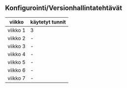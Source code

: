 ## Konfigurointi/Versionhallintatehtävät


| viikko | käytetyt tunnit |
| ------ | ------ |
| viikko 1 | 3 |
| viikko 2 | - |
| viikko 3 | - |
| viikko 4 | - |
| viikko 5 | - |
| viikko 6 | - |
| viikko 7 | - |

